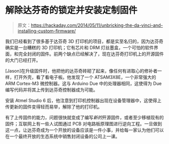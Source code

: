 # 解除达芬奇的锁定并安装定制固件

> 原文：<https://hackaday.com/2014/05/11/unbricking-the-da-vinci-and-installing-custom-firmware/>

我们已经看到了很多基于达芬奇 3D 打印机的项目，都是实至名归的，因为达芬奇确实是一台糟糕的 3D 打印机；它有芯片和 DRM 灯丝墨盒，一个可怕的软件界面，和完全封闭的固件。前两个缺点已经解决了，现在达芬奇打印机上的开源固件的大门已经打开。

[Jason]在升级固件时，他把他的达芬奇砖砌了起来，像任何有进取心的修补者一样，打开外壳，看了看电子板。他发现了一个 ATSAM3X8E，一个非常强大的 ARM Cortex-M3 微控制器。这与 Arduino Due 中的处理器相同，这使得为 Due 编写代码并将其上传到达芬奇控制器成为可能。

安装 Atmel Studio 6 后，他注意到打印机控制器出现在设备管理器中，这使得上传更新的固件变得轻而易举，解除了他的打印机。

有了上传固件的能力，问题很快就变成了编写*新的*开源固件，或者至少移植现有的固件；互联网上有一些人试图通过 PCB 对电路板原理图进行逆向工程。一旦做到这一点，让达芬奇成为一个开放的设备应该是一件小事，并给每一家认为他们可以在一个最终开放的生态系统中销售封闭设备的公司上一课。